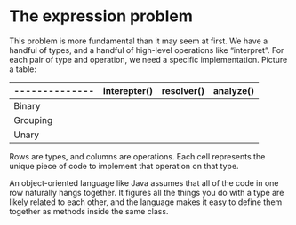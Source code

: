 # The expression problem
This problem is more fundamental than it may seem at first. We have a handful of types, and a handful of high-level operations like “interpret”. For each pair of type and operation, we need a specific implementation. Picture a table:

| -------------- | interepter() | resolver()   | analyze() |
|----------------|--------------|--------------|--------------|
| Binary   |  ||
| Grouping   | ||
| Unary | ||

Rows are types, and columns are operations. Each cell represents the unique piece of code to implement that operation on that type.

An object-oriented language like Java assumes that all of the code in one row naturally hangs together. It figures all the things you do with a type are likely related to each other, and the language makes it easy to define them together as methods inside the same class.

